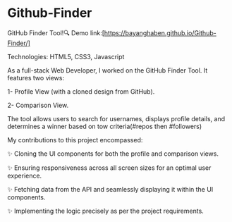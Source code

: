# Github-Finder
GitHub Finder Tool!🔍
Demo link:[https://bayanghaben.github.io/Github-Finder/]


Technologies: HTML5, CSS3, Javascript

As a full-stack Web Developer, I worked on the GitHub Finder Tool.
It features two views:

1- Profile View (with a cloned design from GitHub).

2- Comparison View.

The tool allows users to search for usernames, displays profile details, and determines a winner based on tow criteria(#repos then #followers)


My contributions to this project encompassed:

✨ Cloning the UI components for both the profile and comparison views.

✨ Ensuring responsiveness across all screen sizes for an optimal user experience.

✨ Fetching data from the API and seamlessly displaying it within the UI components.

✨ Implementing the logic precisely as per the project requirements.

